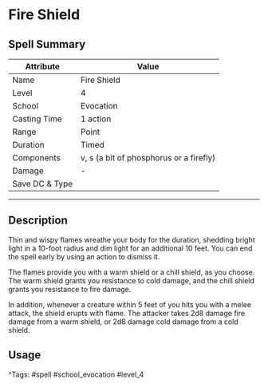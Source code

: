 # Fire Shield

## Spell Summary

| Attribute        | Value                  |
|------------------|------------------------|
| Name             | Fire Shield                 |
| Level            | 4                |
| School           | Evocation          |
| Casting Time     | 1 action              |
| Range            | Point            |
| Duration         | Timed             |
| Components       | v, s (a bit of phosphorus or a firefly)             |
| Damage           | -               |
| Save DC & Type   |              |

---

## Description

Thin and wispy flames wreathe your body for the duration, shedding bright light in a 10-foot radius and dim light for an additional 10 feet. You can end the spell early by using an action to dismiss it.

The flames provide you with a warm shield or a chill shield, as you choose. The warm shield grants you resistance to cold damage, and the chill shield grants you resistance to fire damage.

In addition, whenever a creature within 5 feet of you hits you with a melee attack, the shield erupts with flame. The attacker takes 2d8 damage fire damage from a warm shield, or 2d8 damage cold damage from a cold shield.

## Usage


^Tags: #spell #school_evocation #level_4